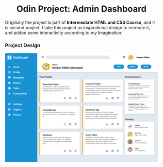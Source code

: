 <h1 align="center">Odin Project: Admin Dashboard</h1>

Originally the project is part of **Intermediate HTML and CSS Course**, and It is second project. I take this project as inspirational design to recreate it, and added some interactivity according to my Imagination.

### Project Design

<img src="./assets/design.png">
